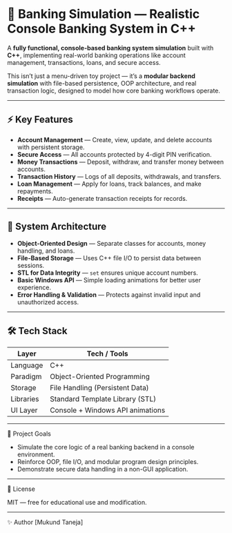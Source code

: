 # 🏦 Banking Simulation — Realistic Console Banking System in C++

A **fully functional, console-based banking system simulation** built with **C++**, implementing real-world banking operations like account management, transactions, loans, and secure access.  

This isn’t just a menu-driven toy project — it’s a **modular backend simulation** with file-based persistence, OOP architecture, and real transaction logic, designed to model how core banking workflows operate.  

---

## ⚡ Key Features

- **Account Management** — Create, view, update, and delete accounts with persistent storage.  
- **Secure Access** — All accounts protected by 4-digit PIN verification.  
- **Money Transactions** — Deposit, withdraw, and transfer money between accounts.  
- **Transaction History** — Logs of all deposits, withdrawals, and transfers.  
- **Loan Management** — Apply for loans, track balances, and make repayments.  
- **Receipts** — Auto-generate transaction receipts for records.  

---

## 🧠 System Architecture

- **Object-Oriented Design** — Separate classes for accounts, money handling, and loans.  
- **File-Based Storage** — Uses C++ file I/O to persist data between sessions.  
- **STL for Data Integrity** — `set` ensures unique account numbers.  
- **Basic Windows API** — Simple loading animations for better user experience.  
- **Error Handling & Validation** — Protects against invalid input and unauthorized access.  

---

## 🛠 Tech Stack

| Layer         | Tech / Tools |
|---------------|--------------|
| Language      | C++ |
| Paradigm      | Object-Oriented Programming |
| Storage       | File Handling (Persistent Data) |
| Libraries     | Standard Template Library (STL) |
| UI Layer      | Console + Windows API animations |

---

🎯 Project Goals

- Simulate the core logic of a real banking backend in a console environment.
- Reinforce OOP, file I/O, and modular program design principles.
- Demonstrate secure data handling in a non-GUI application.

---

📜 License

MIT — free for educational use and modification.

---

✨ Author
[Mukund Taneja]
